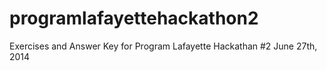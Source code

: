 programlafayettehackathon2
==========================

Exercises and Answer Key for Program Lafayette Hackathan #2 June 27th, 2014
